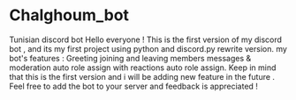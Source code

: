 # Chalghoum_bot
Tunisian discord bot
Hello everyone ! This is the first version of my discord bot , and its my first project using python and discord.py rewrite version. 
my bot's features : Greeting joining and leaving members messages & moderation auto role assign with reactions auto role assign.
Keep in mind that this is the first version and i will be adding new feature in the future . 
Feel free to add the bot to your server and feedback is appreciated !
